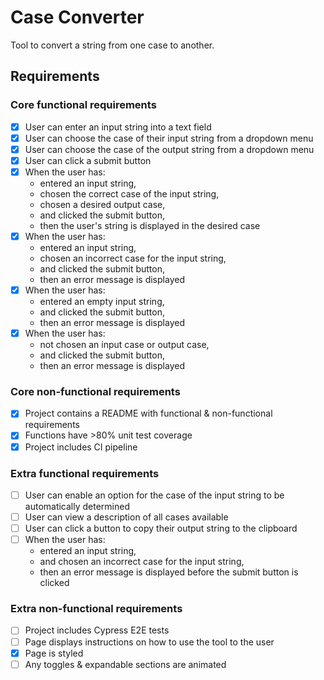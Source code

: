 # Case Converter

Tool to convert a string from one case to another.

## Requirements

### Core functional requirements

- [x] User can enter an input string into a text field
- [x] User can choose the case of their input string from a dropdown menu
- [x] User can choose the case of the output string from a dropdown menu
- [x] User can click a submit button
- [x] When the user has:
  - entered an input string,
  - chosen the correct case of the input string,
  - chosen a desired output case,
  - and clicked the submit button,
  - then the user's string is displayed in the desired case
- [x] When the user has:
  - entered an input string,
  - chosen an incorrect case for the input string,
  - and clicked the submit button,
  - then an error message is displayed
- [x] When the user has:
  - entered an empty input string,
  - and clicked the submit button,
  - then an error message is displayed
- [x] When the user has:
  - not chosen an input case or output case,
  - and clicked the submit button,
  - then an error message is displayed

### Core non-functional requirements

- [x] Project contains a README with functional & non-functional requirements
- [x] Functions have >80% unit test coverage
- [x] Project includes CI pipeline

### Extra functional requirements

- [ ] User can enable an option for the case of the input string to be automatically determined
- [ ] User can view a description of all cases available
- [ ] User can click a button to copy their output string to the clipboard
- [ ] When the user has:
  - entered an input string,
  - and chosen an incorrect case for the input string,
  - then an error message is displayed before the submit button is clicked

### Extra non-functional requirements

- [ ] Project includes Cypress E2E tests
- [ ] Page displays instructions on how to use the tool to the user
- [x] Page is styled
- [ ] Any toggles & expandable sections are animated